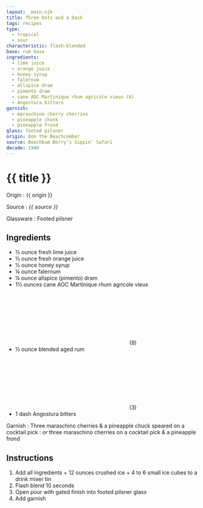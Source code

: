 ```yaml
---
layout: _main.njk
title: Three Dots and a Dash
tags: recipes
type: 
  - tropical
  - sour
characteristic: flash-blended
base: rum base
ingredients:
  - lime juice
  - orange juice
  - honey syrup
  - falernum
  - allspice dram
  - pimento dram
  - cane AOC Martinique rhum agricole vieux (8)
  - Angostura bitters
garnish:
  - maraschino cherry cherries
  - pineapple chunk
  - pineapple frond
glass: footed pilsner
origin: Don the Beachcomber
source: Beachbum Berry’s Sippin’ Safari
decade: 1940
---
```


<!-- markdownlint-disable MD025 -->
# {{ title }}
<!-- markdownlint-disable MD025 -->

Origin
  : {{ origin }}

Source
  : <cite>{{ source }}</cite>

Glassware
  : Footed pilsner

## Ingredients

- &frac12; ounce fresh lime juice
- &frac12; ounce fresh orange juice
- &frac12; ounce honey syrup
- &frac14; ounce falernum
- &frac14; ounce allspice (pimento) dram
- 1&frac12; ounces cane AOC Martinique rhum agricole vieux<icon-l space="1em"><span class="with-icon"><svg class="icon"><use href="/assets/images/icons/circle-8.svg#circle-8"></use></svg><span class="sr-only">(8)</span></span></icon-l>
- &frac12; ounce blended aged rum<icon-l space="1em"><span class="with-icon"><svg class="icon"><use href="/assets/images/icons/circle-3.svg#circle-3"></use></svg><span class="sr-only">(3)</span></span></icon-l>
- 1 dash Angostura bitters

Garnish
  : Three maraschino cherries & a pineapple chuck speared on a cocktail pick
  : *or* three maraschino cherries on a cocktail pick & a pineapple frond

## Instructions

1. Add all ingredients + 12 ounces crushed ice + 4 to 6 small ice cubes to a drink mixer tin
2. Flash blend 10 seconds
3. Open pour with gated finish into footed pilsner glass
4. Add garnish
